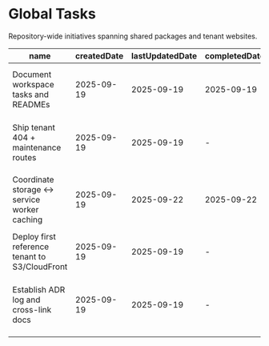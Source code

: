 # Global Tasks

Repository-wide initiatives spanning shared packages and tenant websites.

| name                                           | createdDate | lastUpdatedDate | completedDate | status      | description                                                                                                 |
| ---------------------------------------------- | ----------- | --------------- | ------------- | ----------- | ----------------------------------------------------------------------------------------------------------- |
| Document workspace tasks and READMEs           | 2025-09-19  | 2025-09-19      | 2025-09-19    | complete    | Audited every package and site to ensure README usage docs exist and tasks are tracked locally.             |
| Ship tenant 404 + maintenance routes           | 2025-09-19  | 2025-09-19      | -             | todo        | Add branded fallback pages across all websites so broken links and outages have graceful handling.          |
| Coordinate storage ↔ service worker caching   | 2025-09-19  | 2025-09-22      | 2025-09-22    | complete    | Finalize the contract that lets storage preferences toggle caching buckets in `@guidogerb/components-sw`.   |
| Deploy first reference tenant to S3/CloudFront | 2025-09-19  | 2025-09-19      | -             | todo        | Use the publishing pipeline to launch one site end-to-end as a production validation.                       |
| Establish ADR log and cross-link docs          | 2025-09-19  | 2025-09-19      | -             | todo        | Create an architecture decision record process and link SPEC, README, and publishing guides for onboarding. |
